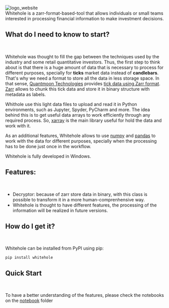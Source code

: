 ![logo_website](https://user-images.githubusercontent.com/49825286/90585259-06971800-e19a-11ea-88e2-c4866aa8caaf.png)
<br />
Whitehole is a zarr-format-based-tool that allows individuals or small teams interested in processing financial information to make investment decisions.


## What do I need to know to start?
<br />

Whitehole was thought to fill the gap between the techniques used by the industry and some retail quantitative investors. Thus, the first step to think about is that there is a huge amount of data that is necessary to process for different purposes, specially for **ticks** market data instead of **candlebars**. That's why we need a format to store all the data in less storage space. In that sense, [Quantmoon Technologies](https://www.quantmoon.com/) provides [tick data using Zarr format](https://www.quantmoon.com/tickdata). [Zarr](https://github.com/zarr-developers/zarr-python) allows to chunk this tick data and store it in binary structure with metadata as labels.

Whithole use this light data files to upload and read it in Python environments, such as Jupyter, Spyder, PyCharm and more. The idea behind this is to get useful data arrays to work efficiently through any required process. So, [xarray](https://github.com/pydata/xarray) is the main library useful for hold the data and work with it. 

As an additional features, Whitehole allows to use [numpy](https://github.com/numpy/numpy/blob/master/README.md) and [pandas](https://github.com/pandas-dev/pandas) to work with the data for different purposes, specially when the processing has to be done just once in the workflow.

Whitehole is fully developed in Windows.

## Features:
<br />

* Decryptor: because of zarr store data in binary, with this class is possible to transform it in a more human-comprenhensive way.
* Whitehole is thought to have different features, the processing of the information will be realized in future versions.

## How do I get it?
<br />

Whitehole can be installed from PyPI using pip:
```
pip install whitehole
```


## Quick Start
<br />

To have a better understanding of the features, please check the notebooks on the [notebook](https://github.com/quantmoon/whitehole/tree/master/whitehole/notebooks) folder
